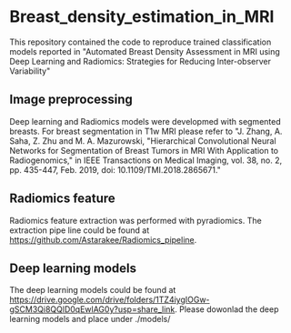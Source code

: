 # Breast_density_estimation_in_MRI
This repository contained the code to reproduce trained classification models reported in "Automated Breast Density Assessment in MRI using Deep Learning and Radiomics: Strategies for Reducing Inter-observer Variability"

## Image preprocessing
Deep learning and Radiomics models were developmed with segmented breasts. For breast segmentation in T1w MRI please refer to "J. Zhang, A. Saha, Z. Zhu and M. A. Mazurowski, "Hierarchical Convolutional Neural Networks for Segmentation of 
Breast Tumors in MRI With Application to Radiogenomics," in IEEE Transactions on Medical Imaging, vol. 38, no. 2, pp. 435-447, Feb. 2019, doi: 10.1109/TMI.2018.2865671."
## Radiomics feature
Radiomics feature extraction was performed with pyradiomics. The extraction pipe line could be found at https://github.com/Astarakee/Radiomics_pipeline.

## Deep learning models
The deep learning models could be found at https://drive.google.com/drive/folders/1TZ4iygIOGw-gSCM3Qi8QQlD0qEwlAG0y?usp=share_link.
Please dowonlad the deep learning models and place under ./models/
